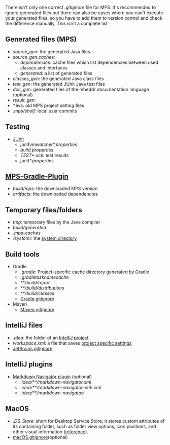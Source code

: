 There isn't only one correct *.gitignore* file for MPS. It's recommended to ignore generated files but there can also be cases
where you can't execute your generated files, so you have to add them to version control and check the difference manually.
This isn't a complete list 

## Generated files (MPS)

- *source_gen*: the generated Java files
- *source_gen.caches*:
    - *dependencies*: cache files which list dependencies between used classes and interfaces
    - *generated*: a list of generated files
- *classes_gen*: the generated Java class files
- *test_gen*: the generated JUnit Java test files
- *doc_gen*: generated files of the mbeddr documentation language (optional)
- *result_gen*: 
- *\*.iws*: old MPS project setting files
- *.mps/shelf*: local user commits

## Testing

- [JUnit](https://junit.org/junit5)
    - *junitvmwatcher\*.properties*
    - *build.properties*
    - *TEST\*.xml*: test results
    - *junit\*.properties*

## [MPS-Gradle-Plugin](https://github.com/mbeddr/mps-gradle-plugin)

- *build/mps*: the downloaded MPS version
- *artifacts*: the downloaded dependencies

## Temporary files/folders

- *tmp*: temporary files by the Java compiler
- *build/generated*
- *.mps-caches*
- */system/*: the [system directory](https://www.jetbrains.com/help/mps/directories-used-by-the-ide-to-store-settings-caches-plugins-and-logs.html#system-directory)

## Build tools

- Gradle
    - *.gradle*: Project-specific [cache directory](https://docs.gradle.org/current/userguide/directory_layout.html#dir:project_root) generated by Gradle
    - *.gradletasknamecache*
    - *\*\*/build/repo/*
    - *\*\*/build/distributions*
    - *\*\*/build/classes*
    - [Gradle.gitignore](https://github.com/github/gitignore/blob/main/Gradle.gitignore)
- Maven
    - [Maven.gitignore](https://github.com/github/gitignore/blob/main/Maven.gitignore) 

## IntelliJ files

- *.idea*: the folder of an [IntelliJ project](https://www.jetbrains.com/help/idea/creating-and-managing-projects.html) 
- *workspace.xml*: a file that saves [project specific settings](https://plugins.jetbrains.com/docs/intellij/project.html)
- [JetBrains.gitignore](https://github.com/github/gitignore/blob/main/Global/JetBrains.gitignore)

## IntelliJ plugins

- [Markdown Navigator plugin](https://plugins.jetbrains.com/plugin/7896-markdown-navigator-enhanced) (optional)
    - *.idea/\*\*/markdown-navigator.xml*
    - *.idea/\*\*/markdown-navigator-enh.xml*
    - *.idea/\*\*/markdown-navigator/*

## MacOS

- *.DS_Store*: short for Desktop Service Store; it stores custom attributes of its containing folder, such as folder view options, icon positions, and other visual information ([reference](https://en.wikipedia.org/wiki/.DS_Store)).
- [macOS.gitignore](https://github.com/github/gitignore/blob/main/Global/macOS.gitignore)(optional)